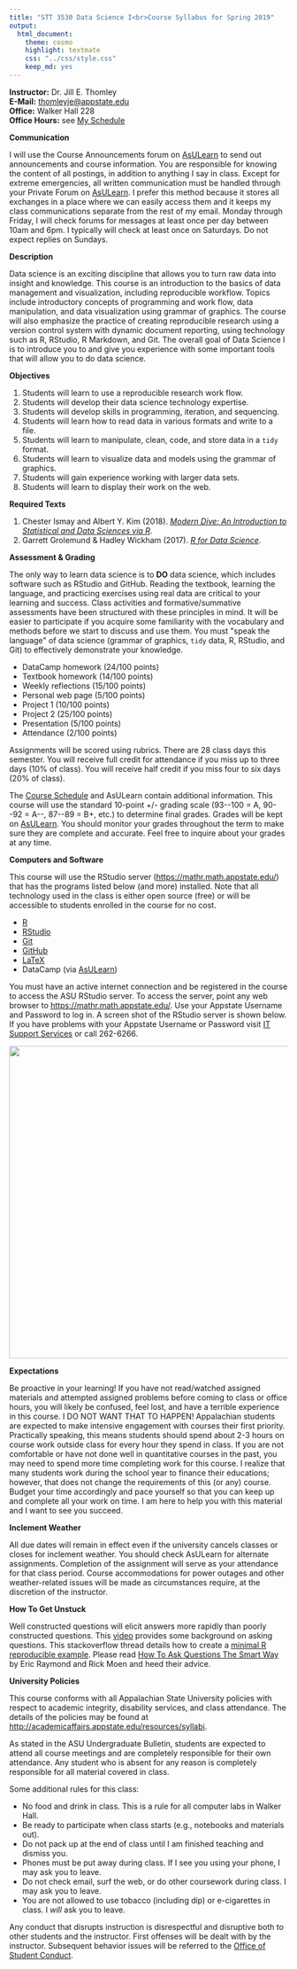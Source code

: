 ```yaml
---
title: "STT 3530 Data Science I<br>Course Syllabus for Spring 2019"
output: 
  html_document: 
    theme: cosmo
    highlight: textmate
    css: "../css/style.css"
    keep_md: yes
---
```


**Instructor:**    Dr. Jill E. Thomley  
**E-Mail:**        thomleyje@appstate.edu  
**Office:**        Walker Hall 228  
**Office Hours:**  see [My Schedule](https://jillthomley.github.io/schedule.html)


**Communication**  

I will use the Course Announcements forum on [AsULearn](https://asulearn.appstate.edu/) to send out announcements and course information. You are responsible for knowing the content of all postings, in addition to anything I say in class. Except for extreme emergencies, all written communication must be handled through your Private Forum on [AsULearn](https://asulearn.appstate.edu/). I prefer this method because it stores all exchanges in a place where we can easily access them and it keeps my class communications separate from the rest of my email. Monday through Friday, I will check forums for messages at least once per day between 10am and 6pm. I typically will check at least once on Saturdays. Do not expect replies on Sundays.


**Description**  

Data science is an exciting discipline that allows you to turn raw data into insight and knowledge. This course is an introduction to the basics of data management and visualization, including reproducible workflow. Topics include introductory concepts of programming and work flow, data manipulation, and data visualization using grammar of graphics. The course will also emphasize the practice of creating reproducible research using a version control system with dynamic document reporting, using technology such as R, RStudio, R Markdown, and Git. The overall goal of Data Science I is to introduce you to and give you experience with some important tools that will allow you to do data science.


**Objectives**

1.	Students will learn to use a reproducible research work flow.
2.	Students will develop their data science technology expertise.
3.	Students will develop skills in programming, iteration, and sequencing.
4.	Students will learn how to read data in various formats and write to a file.
5.	Students will learn to manipulate, clean, code, and store data in a `tidy` format.
6.	Students will learn to visualize data and models using the grammar of graphics.
7.	Students will gain experience working with larger data sets.
8.	Students will learn to display their work on the web.


**Required Texts**

1.  Chester Ismay and Albert Y. Kim (2018). [_Modern Dive: An Introduction to Statistical and Data Sciences via R_](https://moderndive.com/index.html).
2.  Garrett Grolemund & Hadley Wickham (2017). [_R for Data Science_](http://r4ds.had.co.nz/).


**Assessment & Grading**

The only way to learn data science is to **DO** data science, which includes software such as RStudio and GitHub. Reading the textbook, learning the language, and practicing exercises using real data are critical to your learning and success. Class activities and formative/summative assessments have been structured with these principles in mind. It will be easier to participate if you acquire some familiarity with the vocabulary and methods before we start to discuss and use them. You must "speak the language" of data science (grammar of graphics, `tidy` data, R, RStudio, and Git) to effectively demonstrate your knowledge.  

* DataCamp homework (24/100 points)
* Textbook homework (14/100 points)
* Weekly reflections (15/100 points)
* Personal web page (5/100 points)
* Project 1 (10/100 points)
* Project 2 (25/100 points)
* Presentation (5/100 points)
* Attendance (2/100 points)

Assignments will be scored using rubrics. There are 28 class days this semester. You will receive full credit for attendance if you miss up to three days (10% of class). You will receive half credit if you miss four to six days (20% of class). 

The [Course Schedule](../Schedule/ScheduleS2019.html) and AsULearn contain additional information. This course will use the standard 10-point +/- grading scale (93--100 = A, 90--92 = A--, 87--89 = B+, etc.) to determine final grades. Grades will be kept on [AsULearn](https://asulearn.appstate.edu/). You should monitor your grades throughout the term to make sure they are complete and accurate. Feel free to inquire about your grades at any time.    


**Computers and Software**

This course will use the RStudio server  (https://mathr.math.appstate.edu/) that has the programs listed below (and more) installed. Note that all technology used in the class is either open source (free) or will be accessible to students enrolled in the course for no cost.

* [R](https://cran.r-project.org) 
* [RStudio](https://www.rstudio.com/products/rstudio/download/)
* [Git](https://git-scm.com/downloads) 
* [GitHub](https://github.com)
* [LaTeX](https://www.ctan.org/starter)
* DataCamp (via [AsULearn](https://asulearn.appstate.edu/my/))

You must have an active internet connection and be registered in the course to access the ASU RStudio server. To access the server, point any web browser to <https://mathr.math.appstate.edu/>. Use your Appstate Username and Password to log in. A screen shot of the RStudio server is shown below. If you have problems with your Appstate Username or Password visit [IT Support Services](http://support.appstate.edu/) or call 262-6266.

<img src="RStudioLogIn.jpg" width="564" style="display: block; margin: auto;" />


**Expectations**  

Be proactive in your learning! If you have not read/watched assigned materials and attempted assigned problems before coming to class or office hours, you will likely be confused, feel lost, and have a terrible experience in this course. I DO NOT WANT THAT TO HAPPEN! Appalachian students are expected to make intensive engagement with courses their first priority. Practically speaking, this means students should spend about 2-3 hours on course work outside class for every hour they spend in class. If you are not comfortable or have not done well in quantitative courses in the past, you may need to spend more time completing work for this course. I realize that many students work during the school year to finance their educations; however, that does not change the requirements of this (or any) course. Budget your time accordingly and pace yourself so that you can keep up and complete all your work on time. I am here to help you with this material and I want to see you succeed. 


**Inclement Weather**

All due dates will remain in effect even if the university cancels classes or closes for inclement weather. You should check AsULearn for alternate assignments. Completion of the assignment will serve as your attendance for that class period. Course accommodations for power outages and other weather-related issues will be made as circumstances require, at the discretion of the instructor.


**How To Get Unstuck**

Well constructed questions will elicit answers more rapidly than poorly constructed questions.  This [video](https://www.youtube.com/watch?v=ZFaWxxzouCY&list=PLjTlxb-wKvXNSDfcKPFH2gzHGyjpeCZmJ&index=3) provides some background on asking questions.  This stackoverflow thread details how to create a [minimal R reproducible example](http://stackoverflow.com/questions/5963269/how-to-make-a-great-r-reproducible-example/5963610#5963610). Please read [How To Ask Questions The Smart Way](http://www.catb.org/~esr/faqs/smart-questions.html) by Eric Raymond and Rick Moen and heed their advice.


**University Policies**

This course conforms with all Appalachian State University policies with respect to academic integrity, disability services, and class attendance.  The details of the policies may be found at <http://academicaffairs.appstate.edu/resources/syllabi>.

As stated in the ASU Undergraduate Bulletin, students are expected to attend all course meetings and are completely responsible for their own attendance. Any student who is absent for any reason is completely responsible for all material covered in class.

Some additional rules for this class:

* No food and drink in class. This is a rule for all computer labs in Walker Hall.
* Be ready to participate when class starts (e.g., notebooks and materials out).
* Do not pack up at the end of class until I am finished teaching and dismiss you.
* Phones must be put away during class. If I see you using your phone, I may ask you to leave.
* Do not check email, surf the web, or do other coursework during class. I may ask you to leave.
* You are not allowed to use tobacco (including dip) or e-cigarettes in class. I _will_ ask you to leave.

Any conduct that disrupts instruction is disrespectful and disruptive both to other students and the instructor. First offenses will be dealt with by the instructor. Subsequent behavior issues will be referred to the [Office of Student Conduct](https://studentconduct.appstate.edu/).


